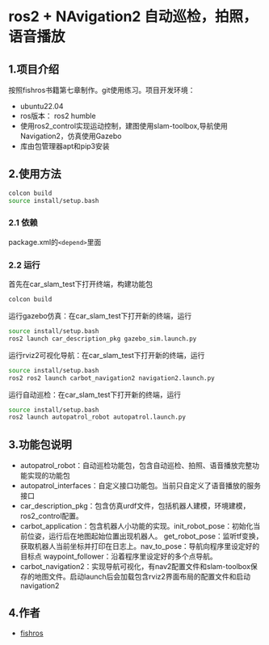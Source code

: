 # ros2 + NAvigation2 自动巡检，拍照，语音播放
## 1.项目介绍
按照fishros书籍第七章制作。git使用练习。项目开发环境：
- ubuntu22.04
- ros版本： ros2 humble
- 使用ros2_control实现运动控制，建图使用slam-toolbox,导航使用Navigation2，仿真使用Gazebo
- 库由包管理器apt和pip3安装
## 2.使用方法
```bash
colcon build
source install/setup.bash
```
### 2.1 依赖
package.xml的`<depend>`里面
### 2.2 运行
首先在car_slam_test下打开终端，构建功能包
```bash
colcon build
```
运行gazebo仿真：在car_slam_test下打开新的终端，运行
```bash
source install/setup.bash
ros2 launch car_description_pkg gazebo_sim.launch.py
```
运行rviz2可视化导航：在car_slam_test下打开新的终端，运行
```bash
source install/setup.bash
ros2 ros2 launch carbot_navigation2 navigation2.launch.py 
```
运行自动巡检：在car_slam_test下打开新的终端，运行
```bash
source install/setup.bash
ros2 launch autopatrol_robot autopatrol.launch.py 
```

## 3.功能包说明
- autopatrol_robot：自动巡检功能包，包含自动巡检、拍照、语音播放完整功能实现的功能包
- autopatrol_interfaces：自定义接口功能包。当前只自定义了语音播放的服务接口
- car_description_pkg：包含仿真urdf文件，包括机器人建模，环境建模，ros2_control配置。
- carbot_application：包含机器人小功能的实现。init_robot_pose：初始化当前位姿，运行后在地图起始位置出现机器人。
get_robot_pose：监听tf变换，获取机器人当前坐标并打印在日志上。nav_to_pose：导航向程序里设定好的目标点
waypoint_follower：沿着程序里设定好的多个点导航。
- carbot_navigation2：实现导航可视化，有nav2配置文件和slam-toolbox保存的地图文件。启动launch后会加载包含rviz2界面布局的配置文件和启动navigation2

## 4.作者
- [fishros](https://github.com/fishros/ros2bookcode/blob/master/chapt7)